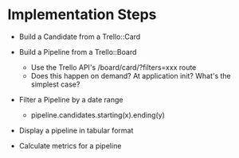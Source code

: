 Implementation Steps
====================

* Build a Candidate from a Trello::Card

* Build a Pipeline from a Trello::Board

  - Use the Trello API's /board/card/?filters=xxx route
  - Does this happen on demand? At application init? What's the simplest case?

* Filter a Pipeline by a date range

  - pipeline.candidates.starting(x).ending(y)

* Display a pipeline in tabular format

* Calculate metrics for a pipeline